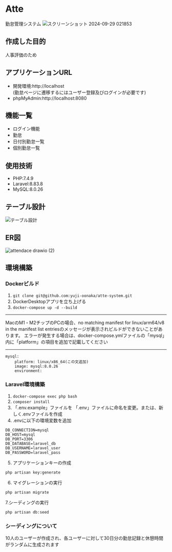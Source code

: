 # Atte
勤怠管理システム
![スクリーンショット 2024-09-29 021853](https://github.com/user-attachments/assets/9e04435e-d033-4af6-8136-65ff1d443e0f)

## 作成した目的
人事評価のため

## アプリケーションURL
- 開発環境:http://localhost  
(勤怠ページに遷移するにはユーザー登録及びログインが必要です)
- phpMyAdmin:http://localhost:8080


## 機能一覧
- ログイン機能
- 勤怠
- 日付別勤怠一覧  
- 個別勤怠一覧

## 使用技術
- PHP:7.4.9
- Laravel:8.83.8
- MySQL:8.0.26

## テーブル設計  
![テーブル設計](https://github.com/user-attachments/assets/27c8be27-646f-4b4c-bf37-be3d3d27ed54)

## ER図
![attendace drawio (2)](https://github.com/user-attachments/assets/a3e96021-43fb-43e0-b98e-7484a3de7ad7)

## 環境構築  
### Dockerビルド
1. `git clone git@github.com:yuji-oonaka/atte-system.git`
2. DockerDesktopアプリを立ち上げる
3. `docker-compose up -d --build`
***
MacのM1・M2チップのPCの場合、no matching manifest for linux/arm64/v8 in the manifest list entriesのメッセージが表示されビルドができないことがあります。 エラーが発生する場合は、docker-compose.ymlファイルの「mysql」内に「platform」の項目を追加で記載してください
***
```
mysql:
    platform: linux/x86_64(この文追加)
    image: mysql:8.0.26
    environment:
```

### Laravel環境構築
1. `docker-compose exec php bash`
2. `composer install`
3. 「.env.example」ファイルを 「.env」ファイルに命名を変更。または、新しく.envファイルを作成
4. .envに以下の環境変数を追加
```
DB_CONNECTION=mysql
DB_HOST=mysql
DB_PORT=3306
DB_DATABASE=laravel_db
DB_USERNAME=laravel_user
DB_PASSWORD=laravel_pass
```
5. アプリケーションキーの作成
```
php artisan key:generate
```
6. マイグレーションの実行
```
php artisan migrate
```
7.シーディングの実行
```
php artisan db:seed
```
### シーディングについて
10人のユーザーが作成され、各ユーザーに対して30日分の勤怠記録と休憩時間がランダムに生成されます
